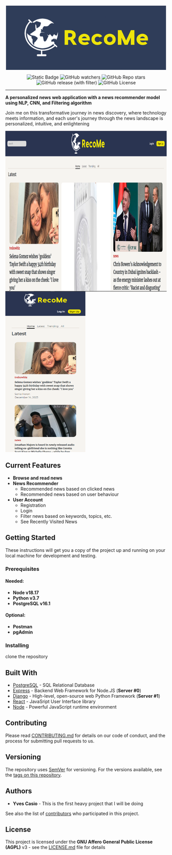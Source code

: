 <p align="center">
  <img align="center" src="/doc/img/recome-banner.png" alt="Recome Banner" width="500" height="200"> 

  <div align="center">
    
  ![Static Badge](https://img.shields.io/badge/status-pre_release-green)
  ![GitHub watchers](https://img.shields.io/github/watchers/yvesaur/recome)
  ![GitHub Repo stars](https://img.shields.io/github/stars/yvesaur/recome)
  ![GitHub release (with filter)](https://img.shields.io/github/v/release/yvesaur/recome) 
  ![GitHub License](https://img.shields.io/github/license/yvesaur/recome)
  </div>
</p>

---

**A personalized news web application with a news recommender model using NLP, CNN, and Filtering algorithm**


Join me on this transformative journey in news discovery, where technology meets information, and each user's journey through the news landscape is personalized, intuitive, and enlightening

<p>
  <img align="center" src="/doc/img/recome_desktopview.png" alt="Recome Banner" width="750" height="500"> 
  <img align="center" src="/doc/img/recome_mobile_view.png" alt="Recome Banner" height="500" width="250"> 
</p>

## Current Features
 - **Browse and read news**
 - **News Recommender**
    - Recommended news based on clicked news
    - Recommended news based on user behaviour
 - **User Account**
    - Registration
    - Login
    - Filter news based on keywords, topics, etc.
    - See Recently Visited News

## Getting Started

These instructions will get you a copy of the project up and running on your local machine for development and testing.

### Prerequisites

#### Needed:
 - **Node v18.17**
 - **Python v3.7**
 - **PostgreSQL v16.1**
#### Optional:
 - **Postman**
 - **pgAdmin**


### Installing

clone the repository

## Built With 

* [PostgreSQL](https://www.postgresql.org/) - SQL Relational Database
* [Express](https://expressjs.com/) - Backend Web Framework for Node.JS (**Server #0**)
* [Django](https://www.djangoproject.com/) - High-level, open-source web Python Framework (**Server #1**)
* [React](https://react.dev/) - JavaSript User Interface library 
* [Node](https://nodejs.org/en) - Powerful JavaScript runtime environment

## Contributing

Please read [CONTRIBUTING.md](CONTRIBUTING) for details on our code of conduct, and the process for submitting pull requests to us.

## Versioning

The repository uses [SemVer](http://semver.org/) for versioning. For the versions available, see the [tags on this repository](https://github.com/your/project/tags). 

## Authors

* **Yves Casio** - This is the first heavy project that I will be doing

See also the list of [contributors](https://github.com/your/project/contributors) who participated in this project.

## License 

This project is licensed under the **GNU Affero General Public License (AGPL)** v3 - see the [LICENSE.md](LICENSE) file for details

